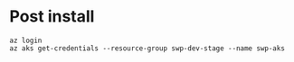 # Post install

```
az login
az aks get-credentials --resource-group swp-dev-stage --name swp-aks
```